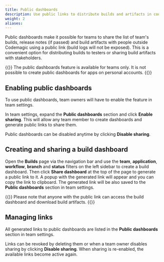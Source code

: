 ```yaml
---
title: Public dashboards
description: Use public links to distribute builds and artifacts in codemagic.yaml
weight: 2
aliases:
---
```


Public dashboards make it possible for teams to share the list of team's builds, release notes (if passed) and build artifacts with people outside Codemagic using a public link (build logs will not be exposed). This is a convenient option for distributing builds to testers or sharing build artifacts with stakeholders. 

{{<notebox>}}
The public dashboards feature is available for teams only. It is not possible to create public dashboards for apps on personal accounts.
{{</notebox>}}

## Enabling public dashboards

To use public dashboards, team owners will have to enable the feature in team settings. 

In team settings, expand the **Public dashboards** section and click **Enable sharing**. This will allow any team member to create dashboards and generate public links to share them.

Public dashboards can be disabled anytime by clicking **Disable sharing**.

## Creating and sharing a build dashboard

Open the **Builds** page via the navigation bar and use the **team**, **application**, **workflow**, **branch** and **status** filters on the left sidebar to create a build dashboard. Then click **Share dashboard** at the top of the page to generate a public link to it. A popup with the generated link will appear and you can copy the link to clipboard. The generated link will be also saved to the **Public dashboards** section in team settings.

{{<notebox>}}
Please note that anyone with the public link can access the build dashboard and download build artifacts.
{{</notebox>}}

## Managing links

All generated links to public dashboards are listed in the **Public dashboards** section in team settings. 

Links can be revoked by deleting them or when a team owner disables sharing by clicking **Disable sharing**. When sharing is re-enabled, the available links become active again.
